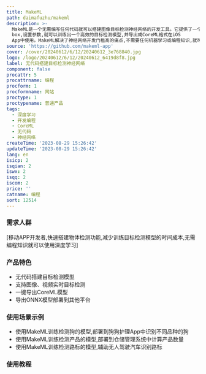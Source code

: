 ```yaml
---
title: MakeML
path: daimafuzhu/makeml
description: >-
  MakeML是一个无需编写任何代码就可以搭建图像目标检测神经网络的开发工具。它提供了一个简单易用的图形界面,用户只需上传训练集图片,绘制bounding
  box,设置参数,就可以训练出一个高效的目标检测模型,并导出成CoreML格式在iOS
  App中使用。MakeML解决了神经网络开发门槛高的痛点,不需要任何机器学习或编程知识,就可以获得强大的深度学习能力。
source: 'https://github.com/makeml-app'
cover: /cover/20240612/6/12/20240612_3e768840.jpg
logo: /logo/20240612/6/12/20240612_6419d8f8.jpg
label: 无代码搭建目标检测神经网络
component: false
procattr: 5
procattrname: 编程
procform: 1
procformname: 网站
proctype: 1
proctypename: 普通产品
tags:
  - 深度学习
  - 开发编程
  - CoreML
  - 无代码
  - 神经网络
createTime: '2023-08-29 15:26:42'
updateTime: '2023-08-29 15:26:42'
lang: en
isicp: 2
isqian: 2
iswx: 2
isqq: 2
iscom: 2
price: ''
catname: 编程
sort: 12514
---
```




### 需求人群
[移动APP开发者,快速搭建物体检测功能,减少训练目标检测模型的时间成本,无需编程知识就可以使用深度学习]

### 产品特色
- 无代码搭建目标检测模型
- 支持图像、视频实时目标检测
- 一键导出CoreML模型
- 导出ONNX模型部署到其他平台

### 使用场景示例
- 使用MakeML训练检测狗的模型,部署到狗狗护理App中识别不同品种的狗
- 使用MakeML训练检测产品的模型,部署到仓储管理系统中计算产品数量
- 使用MakeML训练检测路标的模型,辅助无人驾驶汽车识别路标

### 使用教程


  
